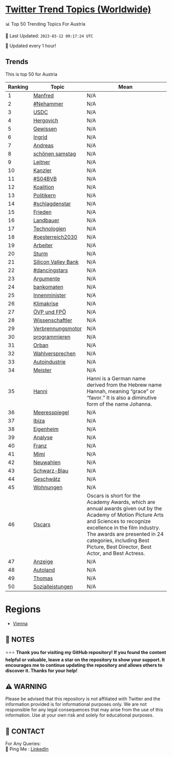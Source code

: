 [Twitter Trend Topics (Worldwide)](https://github.com/ErcinDedeoglu/Twitter-Trend-Topics)
==========


📊 Top 50 Trending Topics For Austria

📆 Last Updated: `2023-03-12 09:17:24 UTC`

🔧 Updated every 1 hour!


## Trends

This is top 50 for Austria

| Ranking | Topic | Mean |
| ------- | ------------ | ------------ |
| 1 | [Manfred](http://twitter.com/search?q=Manfred) | N/A |
| 2 | [#Nehammer](http://twitter.com/search?q=%23Nehammer) | N/A |
| 3 | [USDC](http://twitter.com/search?q=USDC) | N/A |
| 4 | [Hergovich](http://twitter.com/search?q=Hergovich) | N/A |
| 5 | [Gewissen](http://twitter.com/search?q=Gewissen) | N/A |
| 6 | [Ingrid](http://twitter.com/search?q=Ingrid) | N/A |
| 7 | [Andreas](http://twitter.com/search?q=Andreas) | N/A |
| 8 | [schönen samstag](http://twitter.com/search?q=sch%c3%b6nen+samstag) | N/A |
| 9 | [Leitner](http://twitter.com/search?q=Leitner) | N/A |
| 10 | [Kanzler](http://twitter.com/search?q=Kanzler) | N/A |
| 11 | [#S04BVB](http://twitter.com/search?q=%23S04BVB) | N/A |
| 12 | [Koalition](http://twitter.com/search?q=Koalition) | N/A |
| 13 | [Politikern](http://twitter.com/search?q=Politikern) | N/A |
| 14 | [#schlagdenstar](http://twitter.com/search?q=%23schlagdenstar) | N/A |
| 15 | [Frieden](http://twitter.com/search?q=Frieden) | N/A |
| 16 | [Landbauer](http://twitter.com/search?q=Landbauer) | N/A |
| 17 | [Technologien](http://twitter.com/search?q=Technologien) | N/A |
| 18 | [#oesterreich2030](http://twitter.com/search?q=%23oesterreich2030) | N/A |
| 19 | [Arbeiter](http://twitter.com/search?q=Arbeiter) | N/A |
| 20 | [Sturm](http://twitter.com/search?q=Sturm) | N/A |
| 21 | [Silicon Valley Bank](http://twitter.com/search?q=Silicon+Valley+Bank) | N/A |
| 22 | [#dancingstars](http://twitter.com/search?q=%23dancingstars) | N/A |
| 23 | [Argumente](http://twitter.com/search?q=Argumente) | N/A |
| 24 | [bankomaten](http://twitter.com/search?q=bankomaten) | N/A |
| 25 | [Innenminister](http://twitter.com/search?q=Innenminister) | N/A |
| 26 | [Klimakrise](http://twitter.com/search?q=Klimakrise) | N/A |
| 27 | [ÖVP und FPÖ](http://twitter.com/search?q=%c3%96VP+und+FP%c3%96) | N/A |
| 28 | [Wissenschaftler](http://twitter.com/search?q=Wissenschaftler) | N/A |
| 29 | [Verbrennungsmotor](http://twitter.com/search?q=Verbrennungsmotor) | N/A |
| 30 | [programmieren](http://twitter.com/search?q=programmieren) | N/A |
| 31 | [Orban](http://twitter.com/search?q=Orban) | N/A |
| 32 | [Wahlversprechen](http://twitter.com/search?q=Wahlversprechen) | N/A |
| 33 | [Autoindustrie](http://twitter.com/search?q=Autoindustrie) | N/A |
| 34 | [Meister](http://twitter.com/search?q=Meister) | N/A |
| 35 | [Hanni](http://twitter.com/search?q=Hanni) | Hanni is a German name derived from the Hebrew name Hannah, meaning “grace” or “favor.” It is also a diminutive form of the name Johanna. |
| 36 | [Meeresspiegel](http://twitter.com/search?q=Meeresspiegel) | N/A |
| 37 | [Ibiza](http://twitter.com/search?q=Ibiza) | N/A |
| 38 | [Eigenheim](http://twitter.com/search?q=Eigenheim) | N/A |
| 39 | [Analyse](http://twitter.com/search?q=Analyse) | N/A |
| 40 | [Franz](http://twitter.com/search?q=Franz) | N/A |
| 41 | [Mimi](http://twitter.com/search?q=Mimi) | N/A |
| 42 | [Neuwahlen](http://twitter.com/search?q=Neuwahlen) | N/A |
| 43 | [Schwarz-Blau](http://twitter.com/search?q=Schwarz-Blau) | N/A |
| 44 | [Geschwätz](http://twitter.com/search?q=Geschw%c3%a4tz) | N/A |
| 45 | [Wohnungen](http://twitter.com/search?q=Wohnungen) | N/A |
| 46 | [Oscars](http://twitter.com/search?q=Oscars) | Oscars is short for the Academy Awards, which are annual awards given out by the Academy of Motion Picture Arts and Sciences to recognize excellence in the film industry. The awards are presented in 24 categories, including Best Picture, Best Director, Best Actor, and Best Actress. |
| 47 | [Anzeige](http://twitter.com/search?q=Anzeige) | N/A |
| 48 | [Autoland](http://twitter.com/search?q=Autoland) | N/A |
| 49 | [Thomas](http://twitter.com/search?q=Thomas) | N/A |
| 50 | [Sozialleistungen](http://twitter.com/search?q=Sozialleistungen) | N/A |



# Regions

* [Vienna](</Austria/Vienna.md>)



## 📝 NOTES

⭐⭐⭐ **Thank you for visiting my GitHub repository! If you found the content helpful or valuable, leave a star on the repository to show your support. It encourages me to continue updating the repository and allows others to discover it. Thanks for your help!**


## ⚠️ WARNING

Please be advised that this repository is not affiliated with Twitter and the information provided is for informational purposes only. We are not responsible for any legal consequences that may arise from the use of this information. Use at your own risk and solely for educational purposes.


## 📨 CONTACT

 For Any Queries:  
            🏓 Ping Me : [LinkedIn](https://www.linkedin.com/in/ercindedeoglu/)
